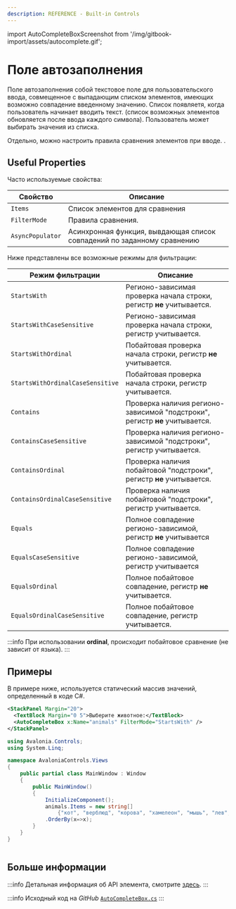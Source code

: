 ```yaml
---
description: REFERENCE - Built-in Controls
---
```


import AutoCompleteBoxScreenshot from '/img/gitbook-import/assets/autocomplete.gif';

# Поле автозаполнения

Поле автозаполнения собой текстовое поле для пользовательского ввода, совмещенное с выпадающим списком элементов, имеющих возможно совпадение введенному значению.
Список появляетя, когда пользователь начинает вводить текст. (список возможных элементов обновляется после ввода каждого символа). Пользователь может выбирать значения из списка.

Отдельно, можно настроить правила сравнения элементов при вводе. .

## Useful Properties

Часто используемые свойства:

| Свойство         | Описание                                                                |
|------------------|-------------------------------------------------------------------------|
| `Items`          | Список элементов для сравнения                                          |
| `FilterMode`     | Правила сравнения.                                                      |
| `AsyncPopulator` | Асинхронная функция, вывдающая список совпадений по заданному сравнению |

Ниже представлены все возможные режимы для фильтрации:

| Режим фильтрации                 | Описание                                                                    |
|----------------------------------|-----------------------------------------------------------------------------|
| `StartsWith`                     | Регионо-зависимая проверка начала строки, регистр **не** учитывается.       |
| `StartsWithCaseSensitive`        | Регионо-зависимая проверка начала строки, регистр учитывается.              |
| `StartsWithOrdinal`              | Побайтовая проверка начала строки, регистр **не** учитывается.              |
| `StartsWithOrdinalCaseSensitive` | Побайтовая проверка начала строки, регистр учитывается.                     |
| `Contains`                       | Проверка наличия регионо-зависимой "подстроки", регистр **не** учитывается. |
| `ContainsCaseSensitive`          | Проверка наличия регионо-зависимой "подстроки", регистр учитывается.        |
| `ContainsOrdinal`                | Проверка наличия побайтовой "подстроки", регистр **не** учитывается.        |
| `ContainsOrdinalCaseSensitive`   | Проверка наличия побайтовой "подстроки", регистр учитывается.               |
| `Equals`                         | Полное совпадение регионо-зависимой, регистр **не** учитывается             |
| `EqualsCaseSensitive`            | Полное совпадение регионо-зависимой, регистр учитывается                    |
| `EqualsOrdinal`                  | Полное побайтовое совпадение, регистр **не** учитывается.                   |
| `EqualsOrdinalCaseSensitive`     | Полное побайтовое совпадение, регистр учитывается.                          |

:::info
При использовании **ordinal**, происходит побайтовое сравнение (не зависит от языка).
:::

## Примеры

В примере ниже, используется статический массив значений, определенный в коде C#.

```xml
<StackPanel Margin="20">
  <TextBlock Margin="0 5">Выберите животное:</TextBlock>
  <AutoCompleteBox x:Name="animals" FilterMode="StartsWith" />
</StackPanel>
```

```csharp title='C#'
using Avalonia.Controls;
using System.Linq;

namespace AvaloniaControls.Views
{
    public partial class MainWindow : Window
    {
        public MainWindow()
        {
            InitializeComponent();
            animals.Items = new string[] 
                {"кот", "верблюд", "корова", "хамелеон", "мышь", "лев", "зебра" }
            .OrderBy(x=>x);
        }
    }
}
```

<img src={AutoCompleteBoxScreenshot} alt="" />

## Больше информации

:::info
Детальная информация об API элемента, смотрите [здесь](http://reference.avaloniaui.net/api/Avalonia.Controls/AutoCompleteBox/).
:::

:::info
Исходный код на _GitHub_ [`AutoCompleteBox.cs`](https://github.com/AvaloniaUI/Avalonia/blob/master/src/Avalonia.Controls/AutoCompleteBox/AutoCompleteBox.cs)
:::
